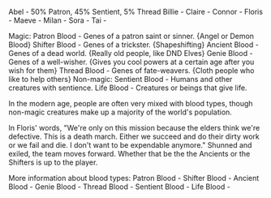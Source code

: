 Abel - 50% Patron, 45% Sentient, 5% Thread
Billie - 
Claire - 
Connor - 
Floris - 
Maeve - 
Milan - 
Sora - 
Tai - 

Magic:
Patron Blood - Genes of a patron saint or sinner. {Angel or Demon Blood}
Shifter Blood - Genes of a trickster. {Shapeshifting}
Ancient Blood - Genes of a dead world. {Really old people, like DND Elves}
Genie Blood - Genes of a well-wisher. {Gives you cool powers at a certain age after you wish for them}
Thread Blood - Genes of fate-weavers. {Cloth people who like to help others}
Non-magic:
Sentient Blood - Humans and other creatures with sentience.
Life Blood - Creatures or beings that give life.

In the modern age, people are often very mixed with blood types, though non-magic creatures make up a majority of the world's population.

In Floris' words, "We're only on this mission because the elders think we're defective. This is a death march. Either we succeed and do their dirty work or we fail and die. I don't want to be expendable anymore."
Shunned and exiled, the team moves forward. Whether that be the the Ancients or the Shifters is up to the player.

More information about blood types:
Patron Blood - 
Shifter Blood - 
Ancient Blood - 
Genie Blood - 
Thread Blood - 
Sentient Blood - 
Life Blood - 
